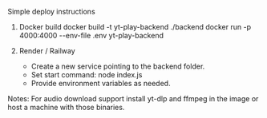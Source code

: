 Simple deploy instructions

1) Docker build
   docker build -t yt-play-backend ./backend
   docker run -p 4000:4000 --env-file .env yt-play-backend

2) Render / Railway
   - Create a new service pointing to the backend folder.
   - Set start command: node index.js
   - Provide environment variables as needed.

Notes: For audio download support install yt-dlp and ffmpeg in the image or host a machine with those binaries.
